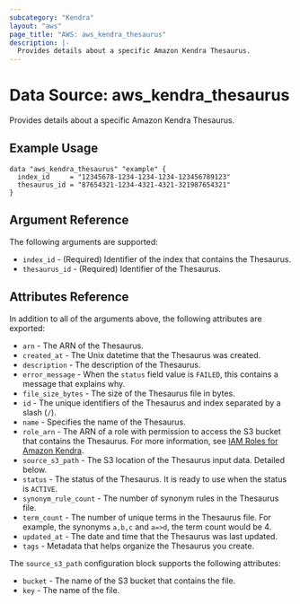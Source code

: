 ```yaml
---
subcategory: "Kendra"
layout: "aws"
page_title: "AWS: aws_kendra_thesaurus"
description: |-
  Provides details about a specific Amazon Kendra Thesaurus.
---
```


# Data Source: aws_kendra_thesaurus

Provides details about a specific Amazon Kendra Thesaurus.

## Example Usage

```hcl
data "aws_kendra_thesaurus" "example" {
  index_id     = "12345678-1234-1234-1234-123456789123"
  thesaurus_id = "87654321-1234-4321-4321-321987654321"
}
```

## Argument Reference

The following arguments are supported:

* `index_id` - (Required) Identifier of the index that contains the Thesaurus.
* `thesaurus_id` - (Required) Identifier of the Thesaurus.

## Attributes Reference

In addition to all of the arguments above, the following attributes are exported:

* `arn` - The ARN of the Thesaurus.
* `created_at` - The Unix datetime that the Thesaurus was created.
* `description` - The description of the Thesaurus.
* `error_message` - When the `status` field value is `FAILED`, this contains a message that explains why.
* `file_size_bytes` - The size of the Thesaurus file in bytes.
* `id` - The unique identifiers of the Thesaurus and index separated by a slash (`/`).
* `name` - Specifies the name of the Thesaurus.
* `role_arn` - The ARN of a role with permission to access the S3 bucket that contains the Thesaurus. For more information, see [IAM Roles for Amazon Kendra](https://docs.aws.amazon.com/kendra/latest/dg/iam-roles.html).
* `source_s3_path` - The S3 location of the Thesaurus input data. Detailed below.
* `status` - The status of the Thesaurus. It is ready to use when the status is `ACTIVE`.
* `synonym_rule_count` - The number of synonym rules in the Thesaurus file.
* `term_count` - The number of unique terms in the Thesaurus file. For example, the synonyms `a,b,c` and `a=>d`, the term count would be 4.
* `updated_at` - The date and time that the Thesaurus was last updated.
* `tags` - Metadata that helps organize the Thesaurus you create.

The `source_s3_path` configuration block supports the following attributes:

* `bucket` - The name of the S3 bucket that contains the file.
* `key` - The name of the file.
